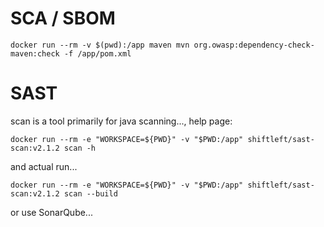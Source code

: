 # SCA / SBOM

```
docker run --rm -v $(pwd):/app maven mvn org.owasp:dependency-check-maven:check -f /app/pom.xml
```

# SAST

scan is a tool primarily for java scanning..., help page:

```
docker run --rm -e "WORKSPACE=${PWD}" -v "$PWD:/app" shiftleft/sast-scan:v2.1.2 scan -h
```

and actual run...

```
docker run --rm -e "WORKSPACE=${PWD}" -v "$PWD:/app" shiftleft/sast-scan:v2.1.2 scan --build
```

or use SonarQube...

